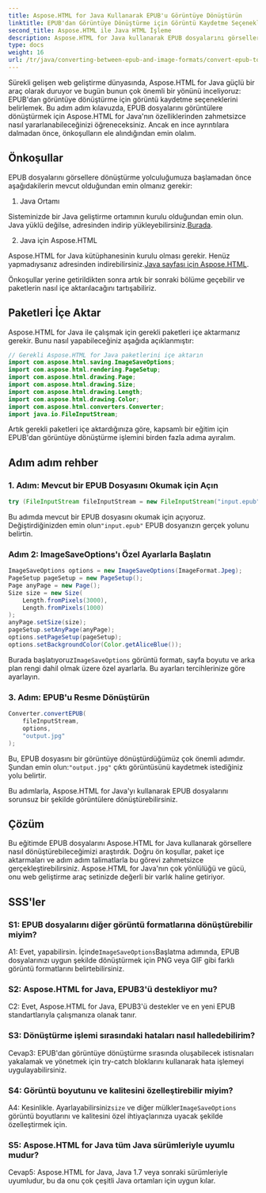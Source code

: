 ```yaml
---
title: Aspose.HTML for Java Kullanarak EPUB'u Görüntüye Dönüştürün
linktitle: EPUB'dan Görüntüye Dönüştürme için Görüntü Kaydetme Seçeneklerini Belirleme
second_title: Aspose.HTML ile Java HTML İşleme
description: Aspose.HTML for Java kullanarak EPUB dosyalarını görsellere nasıl dönüştüreceğinizi öğrenin. Bu adım adım kılavuz önkoşulları, paket içe aktarmalarını ve dönüştürme sürecini kapsar.
type: docs
weight: 16
url: /tr/java/converting-between-epub-and-image-formats/convert-epub-to-image-specify-image-save-options/
---
```

Sürekli gelişen web geliştirme dünyasında, Aspose.HTML for Java güçlü bir araç olarak duruyor ve bugün bunun çok önemli bir yönünü inceliyoruz: EPUB'dan görüntüye dönüştürme için görüntü kaydetme seçeneklerini belirlemek. Bu adım adım kılavuzda, EPUB dosyalarını görüntülere dönüştürmek için Aspose.HTML for Java'nın özelliklerinden zahmetsizce nasıl yararlanabileceğinizi öğreneceksiniz. Ancak en ince ayrıntılara dalmadan önce, önkoşulların ele alındığından emin olalım.

## Önkoşullar

EPUB dosyalarını görsellere dönüştürme yolculuğumuza başlamadan önce aşağıdakilerin mevcut olduğundan emin olmanız gerekir:

1. Java Ortamı

 Sisteminizde bir Java geliştirme ortamının kurulu olduğundan emin olun. Java yüklü değilse, adresinden indirip yükleyebilirsiniz.[Burada](https://www.java.com).

2. Java için Aspose.HTML

 Aspose.HTML for Java kütüphanesinin kurulu olması gerekir. Henüz yapmadıysanız adresinden indirebilirsiniz.[Java sayfası için Aspose.HTML](https://releases.aspose.com/html/java/).

Önkoşullar yerine getirildikten sonra artık bir sonraki bölüme geçebilir ve paketlerin nasıl içe aktarılacağını tartışabiliriz.

## Paketleri İçe Aktar

Aspose.HTML for Java ile çalışmak için gerekli paketleri içe aktarmanız gerekir. Bunu nasıl yapabileceğiniz aşağıda açıklanmıştır:

```java
// Gerekli Aspose.HTML for Java paketlerini içe aktarın
import com.aspose.html.saving.ImageSaveOptions;
import com.aspose.html.rendering.PageSetup;
import com.aspose.html.drawing.Page;
import com.aspose.html.drawing.Size;
import com.aspose.html.drawing.Length;
import com.aspose.html.drawing.Color;
import com.aspose.html.converters.Converter;
import java.io.FileInputStream;
```

Artık gerekli paketleri içe aktardığınıza göre, kapsamlı bir eğitim için EPUB'dan görüntüye dönüştürme işlemini birden fazla adıma ayıralım.

## Adım adım rehber

### 1. Adım: Mevcut bir EPUB Dosyasını Okumak için Açın

```java
try (FileInputStream fileInputStream = new FileInputStream("input.epub")) {
```

Bu adımda mevcut bir EPUB dosyasını okumak için açıyoruz. Değiştirdiğinizden emin olun`"input.epub"` EPUB dosyanızın gerçek yolunu belirtin.

### Adım 2: ImageSaveOptions'ı Özel Ayarlarla Başlatın

```java
ImageSaveOptions options = new ImageSaveOptions(ImageFormat.Jpeg);
PageSetup pageSetup = new PageSetup();
Page anyPage = new Page();
Size size = new Size(
    Length.fromPixels(3000),
    Length.fromPixels(1000)
);
anyPage.setSize(size);
pageSetup.setAnyPage(anyPage);
options.setPageSetup(pageSetup);
options.setBackgroundColor(Color.getAliceBlue());
```

 Burada başlatıyoruz`ImageSaveOptions` görüntü formatı, sayfa boyutu ve arka plan rengi dahil olmak üzere özel ayarlarla. Bu ayarları tercihlerinize göre ayarlayın.

### 3. Adım: EPUB'u Resme Dönüştürün

```java
Converter.convertEPUB(
    fileInputStream,
    options,
    "output.jpg"
);
```

 Bu, EPUB dosyasını bir görüntüye dönüştürdüğümüz çok önemli adımdır. Şundan emin olun:`"output.jpg"` çıktı görüntüsünü kaydetmek istediğiniz yolu belirtir.

Bu adımlarla, Aspose.HTML for Java'yı kullanarak EPUB dosyalarını sorunsuz bir şekilde görüntülere dönüştürebilirsiniz.

## Çözüm

Bu eğitimde EPUB dosyalarını Aspose.HTML for Java kullanarak görsellere nasıl dönüştürebileceğimizi araştırdık. Doğru ön koşullar, paket içe aktarmaları ve adım adım talimatlarla bu görevi zahmetsizce gerçekleştirebilirsiniz. Aspose.HTML for Java'nın çok yönlülüğü ve gücü, onu web geliştirme araç setinizde değerli bir varlık haline getiriyor.

## SSS'ler

### S1: EPUB dosyalarını diğer görüntü formatlarına dönüştürebilir miyim?

 A1: Evet, yapabilirsin. İçinde`ImageSaveOptions`Başlatma adımında, EPUB dosyalarınızı uygun şekilde dönüştürmek için PNG veya GIF gibi farklı görüntü formatlarını belirtebilirsiniz.

### S2: Aspose.HTML for Java, EPUB3'ü destekliyor mu?

C2: Evet, Aspose.HTML for Java, EPUB3'ü destekler ve en yeni EPUB standartlarıyla çalışmanıza olanak tanır.

### S3: Dönüştürme işlemi sırasındaki hataları nasıl halledebilirim?

Cevap3: EPUB'dan görüntüye dönüştürme sırasında oluşabilecek istisnaları yakalamak ve yönetmek için try-catch bloklarını kullanarak hata işlemeyi uygulayabilirsiniz.

### S4: Görüntü boyutunu ve kalitesini özelleştirebilir miyim?

 A4: Kesinlikle. Ayarlayabilirsiniz`size` ve diğer mülkler`ImageSaveOptions` görüntü boyutlarını ve kalitesini özel ihtiyaçlarınıza uyacak şekilde özelleştirmek için.

### S5: Aspose.HTML for Java tüm Java sürümleriyle uyumlu mudur?

Cevap5: Aspose.HTML for Java, Java 1.7 veya sonraki sürümleriyle uyumludur, bu da onu çok çeşitli Java ortamları için uygun kılar.